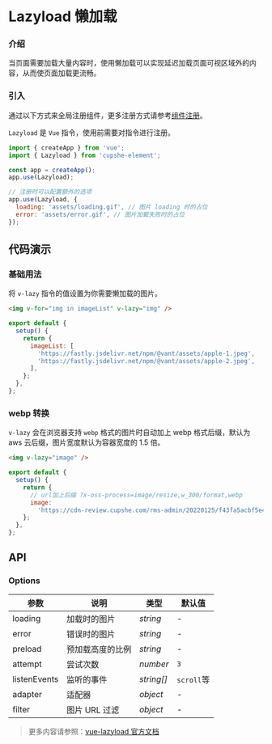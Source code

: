 # Lazyload 懒加载

### 介绍

当页面需要加载大量内容时，使用懒加载可以实现延迟加载页面可视区域外的内容，从而使页面加载更流畅。

### 引入

通过以下方式来全局注册组件，更多注册方式请参考[组件注册](#/zh-CN/advanced-usage#zu-jian-zhu-ce)。

`Lazyload` 是 `Vue` 指令，使用前需要对指令进行注册。

```js
import { createApp } from 'vue';
import { Lazyload } from 'cupshe-element';

const app = createApp();
app.use(Lazyload);

// 注册时可以配置额外的选项
app.use(Lazyload, {
  loading: 'assets/loading.gif', // 图片 loading 时的占位
  error: 'assets/error.gif', // 图片加载失败时的占位
});
```

## 代码演示

### 基础用法

将 `v-lazy` 指令的值设置为你需要懒加载的图片。

```html
<img v-for="img in imageList" v-lazy="img" />
```

```js
export default {
  setup() {
    return {
      imageList: [
        'https://fastly.jsdelivr.net/npm/@vant/assets/apple-1.jpeg',
        'https://fastly.jsdelivr.net/npm/@vant/assets/apple-2.jpeg',
      ],
    };
  },
};
```

### webp 转换

`v-lazy` 会在浏览器支持 `webp` 格式的图片时自动加上 webp 格式后缀，默认为 aws 云后缀，图片宽度默认为容器宽度的 1.5 倍。

```html
<img v-lazy="image" />
```

```js
export default {
  setup() {
    return {
      // url加上后缀 ?x-oss-process=image/resize,w_300/format,webp
      image:
        'https://cdn-review.cupshe.com/rms-admin/20220125/f43fa5acbf5e44839e81563235afdf8f.jpg',
    };
  },
};
```

## API

### Options

| 参数         | 说明             | 类型       | 默认值     |
| ------------ | ---------------- | ---------- | ---------- |
| loading      | 加载时的图片     | _string_   | -          |
| error        | 错误时的图片     | _string_   | -          |
| preload      | 预加载高度的比例 | _string_   | -          |
| attempt      | 尝试次数         | _number_   | `3`        |
| listenEvents | 监听的事件       | _string[]_ | `scroll`等 |
| adapter      | 适配器           | _object_   | -          |
| filter       | 图片 URL 过滤    | _object_   | -          |

> 更多内容请参照：[vue-lazyload 官方文档](https://github.com/hilongjw/vue-lazyload)
